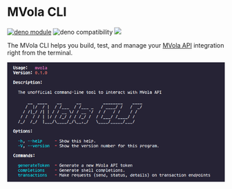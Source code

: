 # MVola CLI

[![deno module](https://shield.deno.dev/x/mvola-cli)](https://deno.land/x/mvola-cli)
![deno compatibility](https://shield.deno.dev/deno/^1.22)
[![](https://img.shields.io/github/workflow/status/tsirysndr/mvola-cli/CI)](https://github.com/tsirysndr/mvola-cli/actions)

The MVola CLI helps you build, test, and manage your [MVola API](https://www.mvola.mg/devportal) integration right from the terminal.

<img src="./preview.png" />
